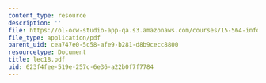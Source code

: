 ```yaml
---
content_type: resource
description: ''
file: https://ol-ocw-studio-app-qa.s3.amazonaws.com/courses/15-564-information-technology-i-spring-2003/623f4fee519e257c6e36a22b0f7f7784_lec18.pdf
file_type: application/pdf
parent_uid: cea747e0-5c58-afe9-b281-d8b9cecc8800
resourcetype: Document
title: lec18.pdf
uid: 623f4fee-519e-257c-6e36-a22b0f7f7784
---
```

